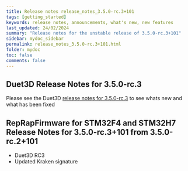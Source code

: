 ```yaml
---
title: Release notes release_notes_3.5.0-rc.3+101
tags: [getting_started]
keywords: release notes, announcements, what's new, new features
last_updated: 24/02/2024
summary: "Release notes for the unstable release of 3.5.0-rc.3+101"
sidebar: mydoc_sidebar
permalink: release_notes_3.5.0-rc.3+101.html
folder: mydoc
toc: false
comments: false
---
```


## Duet3D Release Notes for 3.5.0-rc.3

Please see the Duet3D [release notes for 3.5.0-rc.3](https://github.com/Duet3D/RepRapFirmware/wiki/Changelog-RRF-3.x-RC#reprapfirmware-350-rc3-changes-since-rc2) to see whats new and what has been fixed

## RepRapFirmware for STM32F4 and STM32H7 Release Notes for 3.5.0-rc.3+101 from 3.5.0-rc.2+101

* Duet3D RC3
* Updated Kraken signature
